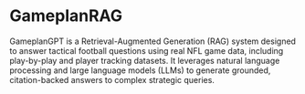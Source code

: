 # GameplanRAG
GameplanGPT is a Retrieval-Augmented Generation (RAG) system designed to answer tactical football questions using real NFL game data, including play-by-play and player tracking datasets. It leverages natural language processing and large language models (LLMs) to generate grounded, citation-backed answers to complex strategic queries.

